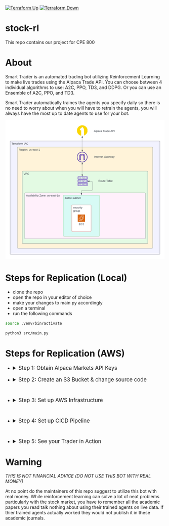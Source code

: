 [![Terraform Up](https://github.com/dylanzenner/stock-rl/actions/workflows/terraform-up.yml/badge.svg)](https://github.com/dylanzenner/stock-rl/actions/workflows/terraform-up.yml) [![Terraform Down](https://github.com/dylanzenner/stock-rl/actions/workflows/terraform-down.yml/badge.svg)](https://github.com/dylanzenner/stock-rl/actions/workflows/terraform-down.yml)

# stock-rl
This repo contains our project for CPE 800

# About
Smart Trader is an automated trading bot utilizing Reinforcement Learning to make live trades using the Alpaca Trade API. You can choose between 4 individual algorithms to use: A2C, PPO, TD3, and DDPG. Or you can use an Ensemble of A2C, PPO, and TD3. 

Smart Trader automatically traines the agents you specify daily so there is no need to worry about when you will have to retrain the agents, you will always have the most up to date agents to use for your bot.

![](diagrams/smart-trader-architecture.png)

# Steps for Replication (Local)

- clone the repo
- open the repo in your editor of choice
- make your changes to main.py accordingly
- open a terminal
- run the following commands
```bash
source .venv/bin/activate
```

```bash
python3 src/main.py
```

# Steps for Replication (AWS)

- <details>
    <summary style="font-size:larger;">Step 1: Obtain Alpaca Markets API Keys</summary>
    <br>
    - Obtain API keys here: https://alpaca.markets/
    <br>
    &nbsp;&nbsp;&nbsp;&nbsp;

    <br>
    - Upload api keys to AWS Secrets Manager
    <br>
    &nbsp;&nbsp;&nbsp;&nbsp;

  
    </details>
  <br>

 - <details>
    <summary style="font-size:larger;">Step 2: Create an S3 Bucket & change source code</summary>
    <br>
    Before you can run Smart Trader you will need to create an S3 bucket which will be used to house the "src" directory. So create a bucket and upload the "src" directory after making the following changes to the main.py file:

    - line 29:
      - Replace 
        ```python
        return api_key["api_key"]
        ``` 

        with:

        ```python
        return api_key["the name of your api key stored in secrets manager"]```

    - line 32:
      - Replace 
        ```python
          return api_secret["api_secret"]
        ``` 

        with:
        
        ```python
        return api_key["the name of your api secret key stored in secrets manager"]
        ```

    - line 316 & 317:
      - Replace 
        ```python
        alpaca_key = retrieve_secret("alpaca_keys", id="api_key")

        alpaca_secret = retrieve_secret("alpaca_keys", secret="api_secret")
        
        ``` 

        with:
        
        ```python
        alpaca_key = retrieve_secret("name of your stored keys", id="name of your stored alpaca key id")

        alpaca_secret = retrieve_secret("name of your stored keys", secret="name of your stored alpaca secret key")
        
        ``` 

    - line 360:
      - Add up to 30 different equity symbols to trade


    <br>
  </details>

<br>


 - <details>
    <summary style="font-size:larger;">Step 3: Set up AWS Infrastructure</summary>
    <br>
    The infrastructure for this project is contained in the <strong><font color=#0fb503>main.tf</font></strong> file. You can change this file to fit your specific architetcture needs but, if you just want to deploy the project for yourself there are some changes you will have to make. Those changes are as follows:
    <br>
    &nbsp;&nbsp;&nbsp;&nbsp;

    - Uncomment lines 93 - 99.
    <br>
    &nbsp;&nbsp;&nbsp;&nbsp;

    - Add your IP address to line 98
    <br>
    &nbsp;&nbsp;&nbsp;&nbsp;
    
    - Create your own key pair in AWS and replace the   
      keypair name on line 139 with the name of the 
      keypair you just created

    - Replace line 180 in main.tf with: 
  
      ```bash
      sudo aws s3 cp s3://your-s3-bucket-name-here/src /usr/bin/bot/ --recursive
      ```
    

    </details>

<br>

 - <details>
    <summary style="font-size:larger;">Step 4: Set up CICD Pipeline</summary>
    <br>
    For this project a CICD pipeline is set up to automatically deploy and teardown the AWS infrastructure based on when the stock market opens and closes. Below are the steps to set up the CICD pipeline:
    <br>
    &nbsp;&nbsp;&nbsp;&nbsp;

    - You can follow the steps outlined [here](https://learn.hashicorp.com/tutorials/terraform/github-actions?in=terraform/automation) and tailor it to your needs. 
 
      
    </details>

<br>

 - <details>
    <summary style="font-size:larger;">Step 5: See your Trader in Action</summary>
    <br>
    To visualize how your trader is doing you can log in to your Alpaca Markets account and head on over to the paper trading section.
    <br>

    </details>

# Warning
*THIS IS NOT FINANCIAL ADVICE (DO NOT USE THIS BOT WITH REAL MONEY)*

At no point do the maintainers of this repo suggest to utilize this bot with real money. While reinforcement learning can solve a lot of neat problems particularly with the stock market, you have to remember all the academic papers you read talk nothing about using their trained agents on live data. If thier trained agents actually worked they would not publish it in these academic journals.